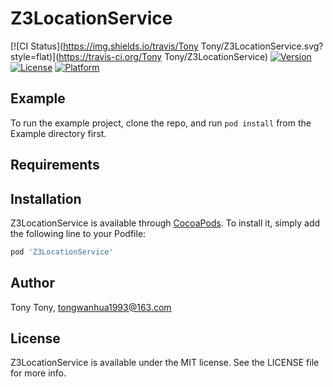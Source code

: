 # Z3LocationService

[![CI Status](https://img.shields.io/travis/Tony Tony/Z3LocationService.svg?style=flat)](https://travis-ci.org/Tony Tony/Z3LocationService)
[![Version](https://img.shields.io/cocoapods/v/Z3LocationService.svg?style=flat)](https://cocoapods.org/pods/Z3LocationService)
[![License](https://img.shields.io/cocoapods/l/Z3LocationService.svg?style=flat)](https://cocoapods.org/pods/Z3LocationService)
[![Platform](https://img.shields.io/cocoapods/p/Z3LocationService.svg?style=flat)](https://cocoapods.org/pods/Z3LocationService)

## Example

To run the example project, clone the repo, and run `pod install` from the Example directory first.

## Requirements

## Installation

Z3LocationService is available through [CocoaPods](https://cocoapods.org). To install
it, simply add the following line to your Podfile:

```ruby
pod 'Z3LocationService'
```

## Author

Tony Tony, tongwanhua1993@163.com

## License

Z3LocationService is available under the MIT license. See the LICENSE file for more info.
